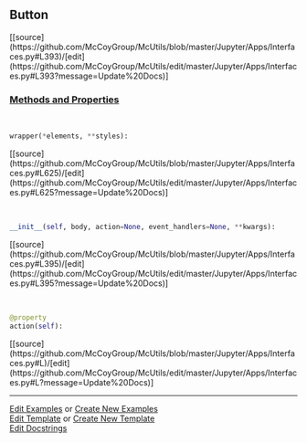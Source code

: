 ## <a id="McUtils.Jupyter.Apps.Interfaces.Button">Button</a> 
<div class="docs-source-link" markdown="1">
[[source](https://github.com/McCoyGroup/McUtils/blob/master/Jupyter/Apps/Interfaces.py#L393)/[edit](https://github.com/McCoyGroup/McUtils/edit/master/Jupyter/Apps/Interfaces.py#L393?message=Update%20Docs)]
</div>



<div class="collapsible-section">
 <div class="collapsible-section collapsible-section-header" markdown="1">
 
### <a class="collapse-link" data-toggle="collapse" href="#methods">Methods and Properties</a> <a class="float-right" data-toggle="collapse" href="#methods"><i class="fa fa-chevron-down"></i></a>

 </div>
 <div class="collapsible-section collapsible-section-body collapse" id="methods" markdown="1">

<a id="McUtils.Jupyter.JHTML.JHTML.JHTML.Bootstrap.Button" class="docs-object-method">&nbsp;</a> 
```python
wrapper(*elements, **styles): 
```
<div class="docs-source-link" markdown="1">
[[source](https://github.com/McCoyGroup/McUtils/blob/master/Jupyter/Apps/Interfaces.py#L625)/[edit](https://github.com/McCoyGroup/McUtils/edit/master/Jupyter/Apps/Interfaces.py#L625?message=Update%20Docs)]
</div>

<a id="McUtils.Jupyter.Apps.Interfaces.Button.__init__" class="docs-object-method">&nbsp;</a> 
```python
__init__(self, body, action=None, event_handlers=None, **kwargs): 
```
<div class="docs-source-link" markdown="1">
[[source](https://github.com/McCoyGroup/McUtils/blob/master/Jupyter/Apps/Interfaces.py#L395)/[edit](https://github.com/McCoyGroup/McUtils/edit/master/Jupyter/Apps/Interfaces.py#L395?message=Update%20Docs)]
</div>

<a id="McUtils.Jupyter.Apps.Interfaces.Button.action" class="docs-object-method">&nbsp;</a> 
```python
@property
action(self): 
```
<div class="docs-source-link" markdown="1">
[[source](https://github.com/McCoyGroup/McUtils/blob/master/Jupyter/Apps/Interfaces.py#L)/[edit](https://github.com/McCoyGroup/McUtils/edit/master/Jupyter/Apps/Interfaces.py#L?message=Update%20Docs)]
</div>

 </div>
</div>




___

[Edit Examples](https://github.com/McCoyGroup/McUtils/edit/gh-pages/ci/examples/McUtils/Jupyter/Apps/Interfaces/Button.md) or 
[Create New Examples](https://github.com/McCoyGroup/McUtils/new/gh-pages/?filename=ci/examples/McUtils/Jupyter/Apps/Interfaces/Button.md) <br/>
[Edit Template](https://github.com/McCoyGroup/McUtils/edit/gh-pages/ci/docs/McUtils/Jupyter/Apps/Interfaces/Button.md) or 
[Create New Template](https://github.com/McCoyGroup/McUtils/new/gh-pages/?filename=ci/docs/templates/McUtils/Jupyter/Apps/Interfaces/Button.md) <br/>
[Edit Docstrings](https://github.com/McCoyGroup/McUtils/edit/master/Jupyter/Apps/Interfaces.py#L393?message=Update%20Docs)